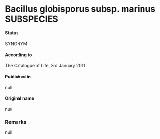 # Bacillus globisporus subsp. marinus SUBSPECIES

#### Status
SYNONYM

#### According to
The Catalogue of Life, 3rd January 2011

#### Published in
null

#### Original name
null

### Remarks
null